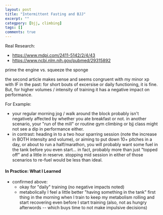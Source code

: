 ```yaml
---
layout: post
title: "Intermittent Fasting and BJJ"
excerpt: ""
categpory: [bjj, climbing]
tags: []
comments: true
---
```


Real Research:

- https://www.mdpi.com/2411-5142/2/4/43
- https://www.ncbi.nlm.nih.gov/pubmed/29315892

prime the engine vs. squeeze the sponge

the second article makes sense and seems congruent with my minor xp with IF in the past:  for short bouts of excersise or daily functioning, it is fine.  But, for higher volumes / intensity of training it has a negative impact on performance.

For Example:

- your regular morning jog / walk around the block probably isn't negatively affected by whether you ate breakfast or not.  in another scenario, your "run of the mill" or routine gym climbing or bjj class might not see a dip in performance either.
- in contrast:  heading in to a two hour sparring session (note the increase in BOTH intensity and volume), or aiming to put down 10+ pitches in a day, or about to run a half/marathon, you will probably want some fuel in the tank before you even start... in fact, probably more than just "topped off" and a little in reserve.  stopping mid session in either of those scenarios to re-fuel would be less than ideal.

#### In Practice:  What I Learned

- confirmed above:
  - okay for "daily" training (no negative impacts noted)
  - metabolically I feel a little better "having something in the tank" first thing in the morning when I train to keep my metabolism rolling and start recovering even before I start training (also, not as hungry afterwords -- which buys time to not make impulsive decisions)